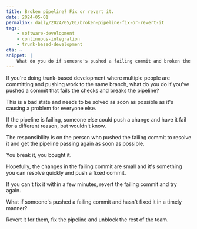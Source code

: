 ```yaml
---
title: Broken pipeline? Fix or revert it.
date: 2024-05-01
permalink: daily/2024/05/01/broken-pipeline-fix-or-revert-it
tags:
    - software-development
    - continuous-integration
    - trunk-based-development
cta: ~
snippet: |
    What do you do if someone's pushed a failing commit and broken the CI pipeline?
---
```


If you're doing trunk-based development where multiple people are committing and pushing work to the same branch, what do you do if you've pushed a commit that fails the checks and breaks the pipeline?

This is a bad state and needs to be solved as soon as possible as it's causing a problem for everyone else.

If the pipeline is failing, someone else could push a change and have it fail for a different reason, but wouldn't know.

The responsibility is on the person who pushed the failing commit to resolve it and get the pipeline passing again as soon as possible.

You break it, you bought it.

Hopefully, the changes in the failing commit are small and it's something you can resolve quickly and push a fixed commit.

If you can't fix it within a few minutes, revert the failing commit and try again.

What if someone's pushed a failing commit and hasn't fixed it in a timely manner?

Revert it for them, fix the pipeline and unblock the rest of the team.
